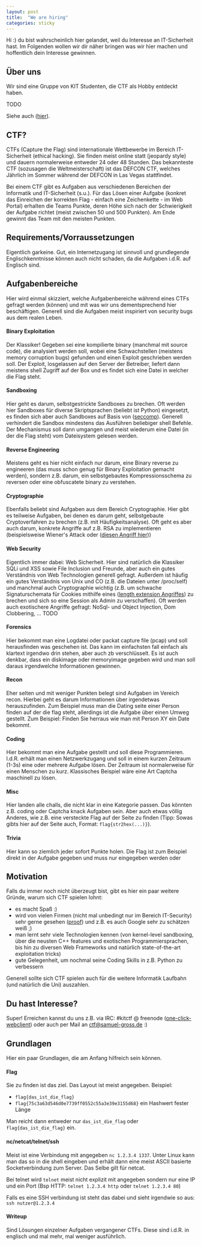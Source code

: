```yaml
---
layout: post
title:  "We are hiring"
categories: sticky
---
```


Hi :)
du bist wahrscheinlich hier gelandet, weil du Interesse an IT-Sicherheit hast.
Im Folgenden wollen wir dir näher bringen was wir hier machen und hoffentlich dein Interesse gewinnen.


## Über uns
Wir sind eine Gruppe von KIT Studenten, die CTF als Hobby entdeckt haben.

TODO

Siehe auch ([hier](/about)).

## CTF?
CTFs (Capture the Flag) sind internationale Wettbewerbe im Bereich IT-Sicherheit (ethical hacking).
Sie finden meist online statt (jeopardy style) und dauern normalerweise entweder 24 oder 48 Stunden.
Das bekannteste CTF (sozusagen die Weltmeisterschaft) ist das DEFCON CTF, welches Jährlich im Sommer während der DEFCON in Las Vegas stattfindet.

Bei einem CTF gibt es Aufgaben aus verschiedenen Bereichen der Informatik und IT-Sicherheit (s.u.).
Für das Lösen einer Aufgabe (konkret das Einreichen der korrekten Flag - einfach eine Zeichenkette - im Web Portal) erhalten die Teams Punkte, deren Höhe sich nach der Schwierigkeit der Aufgabe richtet (meist zwischen 50 und 500 Punkten).
Am Ende gewinnt das Team mit den meisten Punkten.

## Requirements/Vorraussetzungen
Eigentlich garkeine. Gut, ein Internetzugang ist sinnvoll und grundlegende Englischkenntnisse können auch nicht schaden, da die Aufgaben i.d.R. auf Englisch sind.

## Aufgabenbereiche
Hier wird einmal skizziert, welche Aufgabenbereiche während eines CTFs gefragt werden (können) und mit was wir uns dementsprechend hier beschäftigen.
Generell sind die Aufgaben meist inspiriert von security bugs aus dem realen Leben.

#### Binary Exploitation
Der Klassiker! Gegeben sei eine kompilierte binary (manchmal mit source code), die analysiert werden soll, wobei eine Schwachstellen (meistens memory corruption bugs) gefunden  und einen Exploit geschrieben werden soll.
Der Exploit, losgelassen auf den Server der Betreiber, liefert dann meistens shell Zugriff auf der Box und es findet sich eine Datei in welcher die Flag steht.

#### Sandboxing
Hier geht es darum, selbstgestrickte Sandboxes zu brechen. Oft werden hier Sandboxes für diverse Skriptsprachen (beliebt ist Python) eingesetzt, es finden sich aber auch Sandboxes auf Basis von ([seccomp](http://en.wikipedia.org/wiki/Seccomp)).
Generell verhindert die Sandbox mindestens das Ausführen beliebiger shell Befehle. Der Mechanismus soll dann umgangen und meist wiederum eine Datei (in der die Flag steht) vom Dateisystem gelesen werden.

#### Reverse Engineering
Meistens geht es hier nicht einfach nur darum, eine Binary reverse zu engineeren (das muss schon genug für Binary Exploitation gemacht werden), sondern z.B. darum, ein selbstgebautes Kompressionsschema zu reversen oder eine obfuscatete binary zu verstehen.

#### Cryptographie
Ebenfalls beliebt sind Aufgaben aus dem Bereich Cryptographie.
Hier gibt es teilweise Aufgaben, bei denen es darum geht, selbstgebaute Cryptoverfahren zu brechen (z.B. mit Häufigkeitsanalyse). Oft geht es aber auch darum, konkrete Angriffe auf z.B. RSA zu implementieren (beispielsweise Wiener's Attack oder ([diesen Angriff hier](https://www.cs.unc.edu/~reiter/papers/1996/Eurocrypt.pdf)))

#### Web Security
Eigentlich immer dabei: Web Sicherheit.
Hier sind natürlich die Klassiker SQLi und XSS sowie File Inclusion und Freunde, aber auch ein gutes Verständnis von Web Technologien generell gefragt. Außerdem ist häufig ein gutes Verständnis von Unix und CO (z.B. die Dateien unter /proc/self) und manchmal auch Cryptographie wichtig (z.B. um schwache Signaturschemata für Cookies mithilfe eines ([length extension Angriffes](http://en.wikipedia.org/wiki/Length_extension_attack)) zu brechen und sich so eine Session als Admin zu verschaffen).
Oft werden auch exotischere Angriffe gefragt: NoSql- und Object Injection, Dom Clobbering, ... TODO

#### Forensics
Hier bekommt man eine Logdatei oder packat capture file (pcap) und soll herausfinden was geschehen ist. Das kann im einfachsten fall einfach als klartext irgendwo drin stehen, aber auch zb verschlüsselt. Es ist auch denkbar, dass ein diskimage oder memoryimage gegeben wird und man soll daraus irgendwelche Informationen gewinnen.

#### Recon
Eher selten und mit weniger Punkten belegt sind Aufgaben im Vereich recon. Hierbei geht es darum Informationen über irgendetwas herauszufinden. Zum Beispiel muss man die Dating seite einer Person finden auf der die flag steht, allerdings ist die Aufgabe über einen Umweg gestellt. Zum Beispiel: Finden Sie herraus wie man mit Person XY ein Date bekommt.

#### Coding
Hier bekommt man eine Aufgabe gestellt und soll diese Programmieren. I.d.R. erhält man einen Netzwerkzugang und soll in einem kurzen Zeitraum (1-3s) eine oder mehrere Aufgabe lösen. Der Zeitraum ist normalerweise für einen Menschen zu kurz. Klassisches Beispiel wäre eine Art Captcha maschinell zu lösen.

#### Misc
Hier landen alle challs, die nicht klar in eine Kategorie passen. Das könnten z.B. coding oder Captcha knack Aufgaben sein. Aber auch etwas völlig Anderes, wie z.B. eine versteckte Flag auf der Seite zu finden (Tipp: Sowas gibts hier auf der Seite auch, Format: `flag{str2hex(...)}`). 

#### Trivia
Hier kann so ziemlich jeder sofort Punkte holen. Die Flag ist zum Beispiel direkt in der Aufgabe gegeben und muss nur eingegeben werden oder 

## Motivation
Falls du immer noch nicht überzeugt bist, gibt es hier ein paar weitere Gründe, warum sich CTF spielen lohnt:

- es macht Spaß :)
- wird von vielen Firmen (nicht mal unbedingt nur im Bereich IT-Security) sehr gerne gesehen ([proof](http://www.reddit.com/r/netsec/comments/202bsf/hey_guys_we_run_five_infosec_consulting_companies/cfz5pg1)) und z.B. es auch Google sehr zu schätzen weiß ;)
- man lernt sehr viele Technologien kennen (von kernel-level sandboxing, über die neusten C++ features und exotischen Programmiersprachen, bis hin zu diversen Web Frameworks und natürlich state-of-the-art exploitation tricks)
- gute Gelegenheit, um nochmal seine Coding Skills in z.B. Python zu verbessern

Generell sollte sich CTF spielen auch für die weitere Informatik Laufbahn (und natürlich die Uni) auszahlen.

## Du hast Interesse?
Super! Erreichen kannst du uns z.B. via IRC: #kitctf @ freenode ([one-click-webclient](http://tinyurl.com/kitctf-irc))
oder auch per Mail an ctf@samuel-gross.de :)

## Grundlagen
Hier ein paar Grundlagen, die am Anfang hilfreich sein können.

#### Flag
Sie zu finden ist das ziel. Das Layout ist meist angegeben. Beispiel:

- `flag{das_ist_die_flag}`
- `flag{75c3a63d546d0e7739ff0552c55a3e39e3155d68}` ein Hashwert fester Länge

Man reicht dann entweder nur `das_ist_die_flag` oder `flag{das_ist_die_flag}` ein.

#### nc/netcat/telnet/ssh
Meist ist eine Verbindung mit angegeben `nc 1.2.3.4 1337`. Unter Linux kann man das so in die shell eingeben und erhält dann eine meist ASCII basierte Socketverbindung zum Server. Das Selbe gilt für netcat.

Bei telnet wird `telnet` meist nicht explizit mit angegeben sondern nur eine IP und ein Port (Bsp HTTP: `telnet 1.2.3.4 http` oder `telnet 1.2.3.4 80`)

Falls es eine SSH verbindung ist steht das dabei und sieht irgendwie so aus: `ssh nutzer@1.2.3.4`

#### Writeup
Sind Lösungen einzelner Aufgaben vergangener CTFs. Diese sind i.d.R. in englisch und mal mehr, mal weniger ausführlich.
